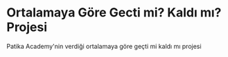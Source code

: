 # Ortalamaya Göre Gecti mi? Kaldı mı? Projesi
Patika Academy'nin verdiği ortalamaya göre geçti mi kaldı mı projesi
